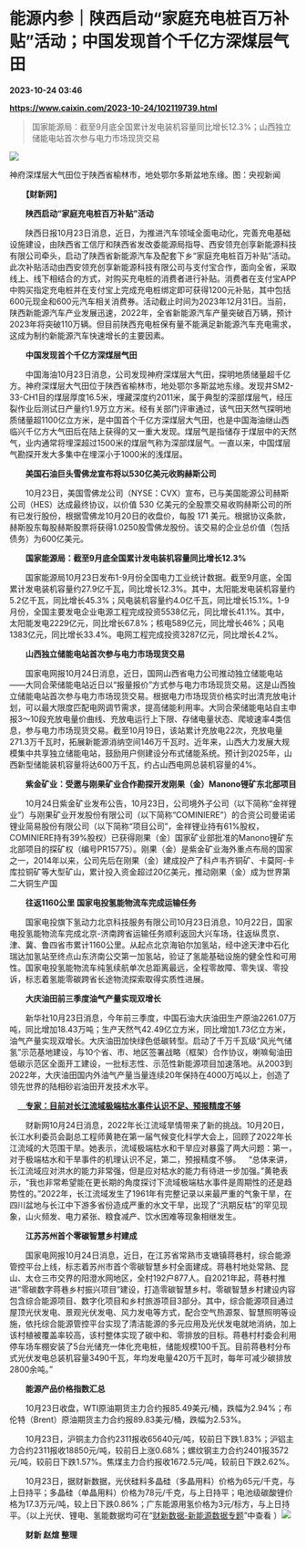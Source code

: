 # 能源内参｜陕西启动“家庭充电桩百万补贴”活动；中国发现首个千亿方深煤层气田

**2023-10-24 03:46**

**https://www.caixin.com/2023-10-24/102119739.html**

> 国家能源局：截至9月底全国累计发电装机容量同比增长12.3%；山西独立储能电站首次参与电力市场现货交易

  

![](https://img.caixin.com/2023-10-24/169811812061447_840_560.jpg)

神府深煤层大气田位于陕西省榆林市，地处鄂尔多斯盆地东缘。图：央视新闻

  

　　**【财新网】**

　　**陕西启动“家庭充电桩百万补贴”活动**

　　陕西日报10月23日消息，近日，为推进汽车领域全面电动化，完善充电基础设施建设，由陕西省工信厅和陕西省发改委能源局指导、西安领充创享新能源科技有限公司牵头，启动了陕西省新能源汽车及配套下乡“家庭充电桩百万补贴”活动。此次补贴活动由西安领充创享新能源科技有限公司与支付宝合作，面向全省，采取线上、线下相结合的方式，对购买充电桩的消费者进行补贴。消费者在支付宝APP中购买指定充电桩并在支付宝上完成充电桩绑定即可获得1200元补贴，其中包括600元现金和600元汽车相关消费券。活动截止时间为2023年12月31日。当前，陕西新能源汽车产业发展迅速，2022年，全省新能源汽车产量突破百万辆，预计2023年将突破110万辆。但目前陕西充电桩保有量不能满足新能源汽车充电需求，这成为制约新能源汽车快速增长的主要因素。

　　**中国发现首个千亿方深煤层气田**

　　中国海油10月23日消息，公司发现神府深煤层大气田，探明地质储量超千亿方。神府深煤层大气田位于陕西省榆林市，地处鄂尔多斯盆地东缘。发现井SM2-33-CH1目的煤层厚度16.5米，埋藏深度约2011米，属于典型的深部煤层气，经压裂作业后测试日产量约1.9万立方米。经有关部门评审通过，该气田天然气探明地质储量超1100亿立方米，是中国首个千亿方深煤层大气田，也是中国海油继山西临兴千亿方大气田后在陆上获得的又一重大发现。煤层气是指储存于煤层中的天然气，业内通常将埋深超过1500米的煤层气称为深部煤层气。一直以来，中国煤层气勘探开发大多集中在埋深小于1000米的浅煤层。

　　**美国石油巨头雪佛龙宣布将以530亿美元收购赫斯公司**

　　10月23日，美国雪佛龙公司（NYSE：CVX）宣布，已与美国能源公司赫斯公司（HES）达成最终协议，以价值 530 亿美元的全股票交易收购赫斯公司的所有已发行股份，根据雪佛龙10月20日的收盘价，每股 171 美元。根据协议条款，赫斯股东每股赫斯股票将获得1.0250股雪佛龙股份。该交易的企业总价值（包括债务）为600亿美元。

　　**国家能源局：截至9月底全国累计发电装机容量同比增长12.3%**

　　国家能源局10月23日发布1-9月份全国电力工业统计数据。截至9月底，全国累计发电装机容量约27.9亿千瓦，同比增长12.3%。其中，太阳能发电装机容量约5.2亿千瓦，同比增长45.3%；风电装机容量约4.0亿千瓦，同比增长15.1%。1-9月份，全国主要发电企业电源工程完成投资5538亿元，同比增长41.1%。其中，太阳能发电2229亿元，同比增长67.8%；核电589亿元，同比增长46%；风电1383亿元，同比增长33.4%。电网工程完成投资3287亿元，同比增长4.2%。

　　**山西独立储能电站首次参与电力市场现货交易**

　　国家电网报10月24日消息，近日，国网山西省电力公司推动独立储能电站——大同合荣储能电站近日以“报量报价”方式参与电力市场现货交易。这是山西独立储能电站首次参与电力市场现货交易。根据电力市场现货价格实时出清充放电计划，可以最大限度匹配电网调节需求，提高储能利用率。大同合荣储能电站自主申报3～10段充放电量价曲线、充放电运行上下限、存储电量状态、爬坡速率4类信息，参与电力市场现货交易。截至10月19日，该站累计充放电22次，充放电量271.3万千瓦时，拓展新能源消纳空间146万千瓦时。近年来，山西大力发展大规模集中共享独立储能电站，鼓励用户侧建设分布式储能系统。预计到2025年，山西新型储能装机容量将达600万千瓦，约占山西电网总装机容量的4%。

　　**紫金矿业：受邀与刚果矿业合作勘探开发刚果（金）Manono锂矿东北部项目**

　　10月24日紫金矿业发布公告，10月23日，公司境外子公司（以下简称“金祥锂业”）与刚果矿业开发股份有限公司（以下简称“COMINIERE”）的合资公司曼诺诺锂业简易股份有限公司（以下简称“项目公司”，金祥锂业持有61%股权，COMINIERE持有39%股权）已获得刚果（金）国家矿业部批准的Manono锂矿东北部项目的探矿权（编号PR15775）。刚果（金）是紫金矿业海外重点布局的国家之一，2014年以来，公司先后在刚果（金）建成投产了科卢韦齐铜矿、卡莫阿-卡库拉铜矿等大型矿山，累计投入资金超过20亿美元，推动刚果（金）成为世界第二大铜生产国

　　**往返1160公里 国家电投氢能物流车完成运输任务**

　　国家电投旗下氢动力北京科技服务有限公司10月23日消息，10月22日，国家电投氢能物流车完成北京-济南跨省运输任务顺利返回大兴车场，往返纵贯京、津、冀、鲁四省市累计1160公里。从起点北京海铂尔加氢站，经中途天津中石化瑞达加氢站至终点山东济南公交第一加氢站，验证了氢能基础设施的健全性和可用性。国家电投氢能物流车纯氢续航单次总距离最远，全程零故障、零失误、零投诉，标志着氢能零碳跨省长途物流探索取得实质性进展。

　　**大庆油田前三季度油气产量实现双增长**

　　新华社10月23日消息，今年前三季度，中国石油大庆油田生产原油2261.07万吨，同比增加18.43万吨；生产天然气42.49亿立方米，同比增加1.73亿立方米，油气产量实现双增长。大庆油田加快绿色低碳转型。启动了千万千瓦级“风光气储氢”示范基地建设，与10个省、市、地区签署战略（框架）合作协议，喇嘛甸油田低碳示范区全面开工建设，一批标志性、示范性新能源项目加速落地。从2003到2022年，大庆油田国内外油气产量当量连续20年保持在4000万吨以上，创造了领先世界的陆相砂岩油田开发技术水平。

　**[　专家：目前对长江流域极端枯水事件认识不足、预报精度不够](https://science.caixin.com/2023-10-24/102119660.html)**

　　财新网10月24日消息，2022年长江流域旱情带来了新的挑战。10月20日，长江水利委员会副总工程师黄艳在第一届气候变化科学大会上，回顾了2022年长江流域的大范围干旱。她表示，流域极端枯水和干旱应对暴露了两大问题：第一，对于极端枯水和干旱事件的机理认识不足，第二，预报精度不够。 “总体来讲，长江流域应对洪水的能力非常强，但是应对枯水的能力有待进一步加强。”黄艳表示，“我也非常希望能在更长期的角度探讨下流域极端枯水事件是周期性的还是趋势性的。”2022年，长江流域发生了1961年有完整记录以来最严重的气象干旱，在四川盆地与长江中下游多省份造成严重的水文干旱，出现了“汛期反枯”的罕见现象，山火频发、电力紧张、粮食减产、饮水困难等现象相继发生。

　　**江苏苏州首个零碳智慧乡村建成**

　　国家电网报10月24日消息，近日，在江苏省常熟市支塘镇蒋巷村，综合能源管控平台上线，标志着苏州市首个零碳智慧乡村全面建成。蒋巷村地处常熟、昆山、太仓三市交界的阳澄水网地区，全村192户877人。自2021年起，蒋巷村推进“零碳数字蒋巷乡村振兴项目”建设，打造零碳智慧乡村。零碳智慧乡村建设内容包含综合能源项目、数字化项目和乡村旅游项目3部分。其中，综合能源项目通过屋顶光伏发电、景观光伏发电、风力发电等方式，配合空气热源泵、智慧照明等设施，依托综合能源管控平台实现了清洁能源的多元应用及光伏发电就地消纳，加上该村植被覆盖率较高，该村整体实现了碳中和、零排放的目标。蒋巷村村委会利用停车场车棚安装了5台光储充一体化充电桩，储能规模100千瓦。目前蒋巷村分布式光伏发电总装机容量3490千瓦，年均发电量420万千瓦时，每年可减少碳排放2800余吨。”

　　**能源产品价格指数汇总**

　　10月23日收盘，WTI原油期货主力合约报85.49美元/桶，跌幅为2.94%；布伦特（Brent）原油期货主力合约报89.83美元/桶，跌幅为2.53%。

　　10月23日，沪铜主力合约2311报收65640元/吨，较前日下跌1.83%；沪铝主力合约2311报收18850元/吨，较前日上涨0.68%；螺纹钢主力合约2401报3572元/吨，较前日下跌1.57%。焦煤主力合约报收1672.5元/吨，较前日下跌2.62%。

　　10月23日，据财新数据，光伏硅料多晶硅（多晶用料）价格为65元/千克，与上日持平；多晶硅（单晶用料）价格为78元/千克，与上日持平；电池级碳酸锂价格为17.3万元/吨，较上日下跌0.86%；广东能源用氢价格为3元/标方，与上日持平。（以上光伏、锂电、氢能数据均可在“[财新数据-新能源数据专题](https://datanews.caixin.com/mobile/article/ceicTopic/public/newenergy/)”中查看 ）[![](https://www.caixin.com/favicon.ico)](https://www.caixin.com/2023-10-24/102119739.html "能源内参｜陕西启动“家庭充电桩百万补贴”活动；中国发现首个千亿方深煤层气田")

　　**财新 赵煊 整理**